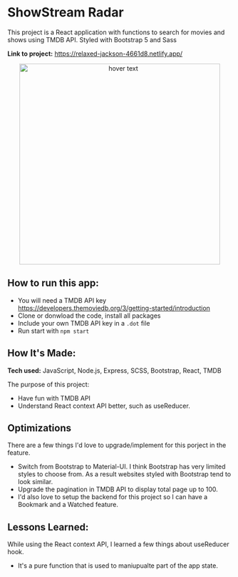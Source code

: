 # ShowStream Radar
This project is a React application with functions to search for movies and shows using TMDB API.
Styled with Bootstrap 5 and Sass


**Link to project:** https://relaxed-jackson-4661d8.netlify.app/

<p align="center">
  <img src="https://res.cloudinary.com/dhhiphscp/image/upload/v1670700132/portfolio/MovieApp_xvv46t.png" width="450" title="hover text">
</p>

## How to run this app:
- You will need a TMDB API key https://developers.themoviedb.org/3/getting-started/introduction
- Clone or donwload the code, install all packages 
- Include your own TMDB API key in a ``.dot`` file
- Run start with ``npm start`` 

## How It's Made:

**Tech used:** JavaScript, Node.js, Express, SCSS, Bootstrap, React, TMDB

The purpose of this project:
- Have fun with TMDB API
- Understand React context API better, such as useReducer.

## Optimizations
There are a few things I'd love to upgrade/implement for this porject in the feature.
- Switch from Bootstrap to Material-UI. I think Bootstrap has very limited styles to choose from. As a result websites styled with Bootstrap tend to look similar.
- Upgrade the pagination in TMDB API to display total page up to 100.
- I'd also love to setup the backend for this project so I can have a Bookmark and a Watched feature. 

## Lessons Learned:

While using the React context API, I learned a few things about useReducer hook. 
- It's a pure function that is  used to maniupualte part of the app state.

